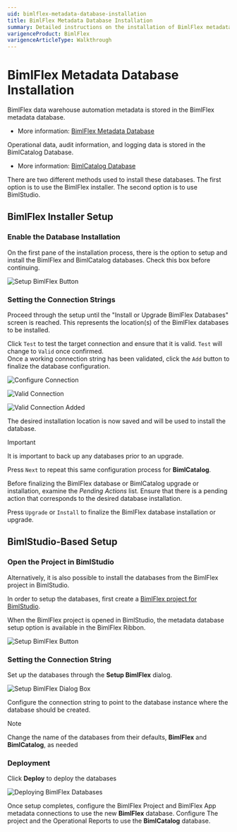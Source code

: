 ```yaml
---
uid: bimlflex-metadata-database-installation
title: BimlFlex Metadata Database Installation
summary: Detailed instructions on the installation of BimlFlex metadata database through BimlFlex installer or through BimlStudio
varigenceProduct: BimlFlex
varigenceArticleType: Walkthrough
---
```

# BimlFlex Metadata Database Installation

BimlFlex data warehouse automation metadata is stored in the BimlFlex metadata database.

* More information: [BimlFlex Metadata Database](../metadata-databases/bimlflex-database.md)

Operational data, audit information, and logging data is stored in the BimlCatalog Database.

* More information: [BimlCatalog Database](../metadata-databases/bimlcatalog-database.md)

There are two different methods used to install these databases.
The first option is to use the BimlFlex installer.
The second option is to use BimlStudio.

## BimlFlex Installer Setup

### Enable the Database Installation

On the first pane of the installation process, there is the option to setup and install the BimlFlex and BimlCatalog databases. Check this box before continuing.

![Setup BimlFlex Button](images/bfxinstalldbs.png "Setup BimlFlex Button")

### Setting the Connection Strings

Proceed through the setup until the "Install or Upgrade BimlFlex Databases" screen is reached.
This represents the location(s) of the BimlFlex databases to be installed.

Click `Test` to test the target connection and ensure that it is valid. `Test` will change to `Valid` once confirmed.  
Once a working connection string has been validated, click the `Add` button to finalize the database configuration. 

![Configure Connection](images/bfx-install-test.png "Configure Connection")

![Valid Connection](images/bfx-install-valid.png "Valid Connection")

![Valid Connection Added](images/bfx-install-added.png "Valid Connection Added")

<!--
![Configure your connection](images/installer-db-configuration.png "Configure Your Connection")

![Finalized installation locations](images/addedlocations.png "Installation locations")  
-->

The desired installation location is now saved and will be used to install the database.

>[!IMPORTANT]
> It is important to back up any databases prior to an upgrade.

Press `Next` to repeat this same configuration process for **BimlCatalog**.

Before finalizing the BimlFlex database or BimlCatalog upgrade or installation, examine the *Pending Actions* list. 
Ensure that there is a pending action that corresponds to the desired database installation.

Press `Upgrade` or `Install` to finalize the BimlFlex database installation or upgrade.

## BimlStudio-Based Setup

### Open the Project in BimlStudio

Alternatively, it is also possible to install the databases from the BimlFlex project in BimlStudio.

In order to setup the databases, first create a [BimlFlex project for BimlStudio](xref:bimlflex-setup-bimlstudio-project).

When the BimlFlex project is opened in BimlStudio, the metadata database setup option is available in the BimlFlex Ribbon.

![Setup BimlFlex Button](images/metadata-database-setup-btn.png "Setup BimlFlex Button")  

### Setting the Connection String

Set up the databases through the **Setup BimlFlex** dialog.

![Setup BimlFlex Dialog Box](images/metadata-database-setup-dialog.png "Setup BimlFlex Dialog Box")

Configure the connection string to point to the database instance where the database should be created.

> [!NOTE]
> Change the name of the databases from their defaults, **BimlFlex** and **BimlCatalog**, as needed

### Deployment

Click **Deploy** to deploy the databases

![Deploying BimlFlex Databases](images/installing-text.png "Deploying BimlFlex Databases")

Once setup completes, configure the BimlFlex Project and BimlFlex App metadata connections to use the new **BimlFlex** database.
Configure The project and the Operational Reports to use the **BimlCatalog** database.